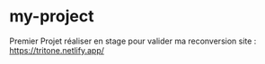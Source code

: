 # my-project
Premier Projet réaliser en stage pour valider ma reconversion
site : https://tritone.netlify.app/
